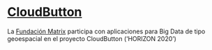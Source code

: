 # <a href="http://www.cloudbutton.eu/"> CloudButton</a>
La <a href="https://fundacionmatrix.es/la-fundacion-matrix-participa-con-aplicaciones-para-big-data-de-tipo-geoespacial-en-el-proyecto-cloudbutton/">Fundación Matrix</a> participa con aplicaciones para Big Data de tipo geoespacial en el proyecto CloudButton (‘HORIZON 2020’)



